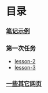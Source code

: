 # 目录

### [笔记示例](note1.md)

### 第一次任务

- [lesson-2](lesson-2)
- [lesson-3](https://liujinmenghaoren.github.io/web/HTML%20and%20CSS/demo/lesson-3/home.html)

### [一些其它网页](../../demo/README.md)
